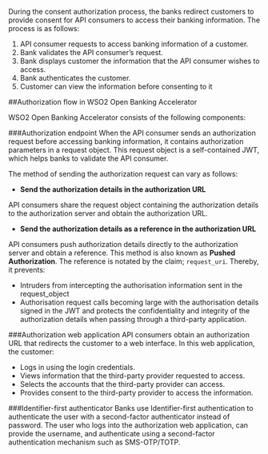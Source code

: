 During the consent authorization process, the banks redirect customers to provide consent for API consumers to access 
their banking information. The process is as follows:

1. API consumer requests to access banking information of a customer.
2. Bank validates the API consumer’s request.
3. Bank displays customer the information that the API consumer wishes to access.
4. Bank authenticates the customer. 
5. Customer can view the information before consenting to it

##Authorization flow in WSO2 Open Banking Accelerator

WSO2 Open Banking Accelerator consists of the following components:

###Authorization endpoint
When the API consumer sends an authorization request before accessing banking information, it contains authorization 
parameters in a request object. This request object is a self-contained JWT, which helps banks to validate the API consumer.

The method of sending the authorization request can vary as follows:

- **Send the authorization details in the authorization URL**

API consumers share the request object containing the authorization details to the authorization server and obtain the 
authorization URL.

- **Send the authorization details as a reference in the authorization URL**

API consumers push authorization details directly to the authorization server and obtain a reference. This method is also 
known as **Pushed Authorization**. The reference is notated by the claim; `request_uri`. Thereby, it prevents:

- Intruders from intercepting the authorisation information sent in the request_object
- Authorisation request calls becoming large with the authorisation details signed in the JWT
and protects the confidentiality and integrity of the authorization details when passing through a third-party application.

###Authorization web application 
API consumers obtain an authorization URL that redirects the customer to a web interface. In this web application, the customer:

- Logs in using the login credentials. 
- Views information that the third-party provider requested to access.
- Selects the accounts that the third-party provider can access.
- Provides consent to the third-party provider to access the information.

###Identifier-first authenticator
Banks use Identifier-first authentication to authenticate the user with a second-factor authenticator instead of password. 
The user who logs into the authorization web application, can provide the username, and authenticate using a second-factor 
authentication mechanism such as SMS-OTP/TOTP. 
